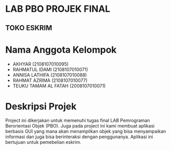 # LAB PBO PROJEK FINAL

## TOKO ESKRIM
# Nama Anggota Kelompok
- AKHYAR (2108107010095)
- RAHMATUL IDAMI (2108107010071)
- ANNISA LATHIFA (2108107010088)
- RAHMAT AZRIMA (2108107010077)
- TEUKU TAMAM AL FATAH (2008107010071)

# Deskripsi Projek
Project ini dikerjakan untuk memenuhi tugas final LAB Pemrograman Berorientasi Objek (PBO). Juga pada project ini kami membuat aplikasi berbasis GUI yang mana akan menampilkan objek yang bisa menyampaikan informasi dan juga bisa berinteraksi dengan penggunanya. Aplikasi ini bertujuan untuk pemebelian eskrim.
